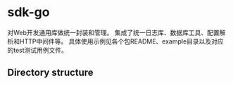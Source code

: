 # sdk-go
对Web开发通用库做统一封装和管理。
集成了统一日志库、数据库工具、配置解析和HTTP中间件等。
具体使用示例见各个包README、example目录以及对应的test测试用例文件。

## Directory structure


